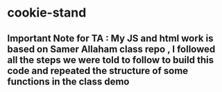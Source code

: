 # cookie-stand
## Important Note for TA : My JS and html work is based on Samer Allaham class repo , I followed all the steps we were told to follow to build this code and repeated the structure of some functions in the class demo 